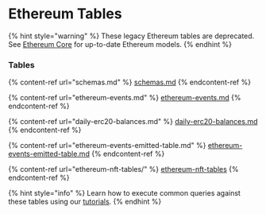 # Ethereum Tables

{% hint style="warning" %}
These legacy Ethereum tables are deprecated. See [Ethereum Core](../ethereum-core-tables/) for up-to-date Ethereum models.
{% endhint %}

### Tables

{% content-ref url="schemas.md" %}
[schemas.md](schemas.md)
{% endcontent-ref %}

{% content-ref url="ethereum-events.md" %}
[ethereum-events.md](ethereum-events.md)
{% endcontent-ref %}

{% content-ref url="daily-erc20-balances.md" %}
[daily-erc20-balances.md](daily-erc20-balances.md)
{% endcontent-ref %}

{% content-ref url="ethereum-events-emitted-table.md" %}
[ethereum-events-emitted-table.md](ethereum-events-emitted-table.md)
{% endcontent-ref %}

{% content-ref url="ethereum-nft-tables/" %}
[ethereum-nft-tables](ethereum-nft-tables/)
{% endcontent-ref %}

{% hint style="info" %}
Learn how to execute common queries against these tables using our [tutorials](../../tutorials/ethereum-tutorials/).
{% endhint %}
